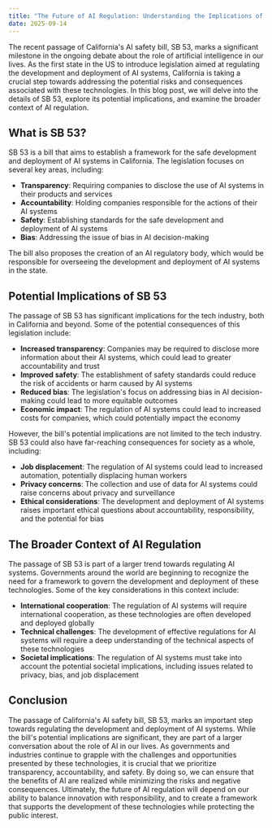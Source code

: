 ```yaml
---
title: "The Future of AI Regulation: Understanding the Implications of California's SB 53"
date: 2025-09-14
---
```


The recent passage of California's AI safety bill, SB 53, marks a significant milestone in the ongoing debate about the role of artificial intelligence in our lives. As the first state in the US to introduce legislation aimed at regulating the development and deployment of AI systems, California is taking a crucial step towards addressing the potential risks and consequences associated with these technologies. In this blog post, we will delve into the details of SB 53, explore its potential implications, and examine the broader context of AI regulation.

## What is SB 53?
SB 53 is a bill that aims to establish a framework for the safe development and deployment of AI systems in California. The legislation focuses on several key areas, including:
* **Transparency**: Requiring companies to disclose the use of AI systems in their products and services
* **Accountability**: Holding companies responsible for the actions of their AI systems
* **Safety**: Establishing standards for the safe development and deployment of AI systems
* **Bias**: Addressing the issue of bias in AI decision-making

The bill also proposes the creation of an AI regulatory body, which would be responsible for overseeing the development and deployment of AI systems in the state.

## Potential Implications of SB 53
The passage of SB 53 has significant implications for the tech industry, both in California and beyond. Some of the potential consequences of this legislation include:
* **Increased transparency**: Companies may be required to disclose more information about their AI systems, which could lead to greater accountability and trust
* **Improved safety**: The establishment of safety standards could reduce the risk of accidents or harm caused by AI systems
* **Reduced bias**: The legislation's focus on addressing bias in AI decision-making could lead to more equitable outcomes
* **Economic impact**: The regulation of AI systems could lead to increased costs for companies, which could potentially impact the economy

However, the bill's potential implications are not limited to the tech industry. SB 53 could also have far-reaching consequences for society as a whole, including:
* **Job displacement**: The regulation of AI systems could lead to increased automation, potentially displacing human workers
* **Privacy concerns**: The collection and use of data for AI systems could raise concerns about privacy and surveillance
* **Ethical considerations**: The development and deployment of AI systems raises important ethical questions about accountability, responsibility, and the potential for bias

## The Broader Context of AI Regulation
The passage of SB 53 is part of a larger trend towards regulating AI systems. Governments around the world are beginning to recognize the need for a framework to govern the development and deployment of these technologies. Some of the key considerations in this context include:
* **International cooperation**: The regulation of AI systems will require international cooperation, as these technologies are often developed and deployed globally
* **Technical challenges**: The development of effective regulations for AI systems will require a deep understanding of the technical aspects of these technologies
* **Societal implications**: The regulation of AI systems must take into account the potential societal implications, including issues related to privacy, bias, and job displacement

## Conclusion
The passage of California's AI safety bill, SB 53, marks an important step towards regulating the development and deployment of AI systems. While the bill's potential implications are significant, they are part of a larger conversation about the role of AI in our lives. As governments and industries continue to grapple with the challenges and opportunities presented by these technologies, it is crucial that we prioritize transparency, accountability, and safety. By doing so, we can ensure that the benefits of AI are realized while minimizing the risks and negative consequences. Ultimately, the future of AI regulation will depend on our ability to balance innovation with responsibility, and to create a framework that supports the development of these technologies while protecting the public interest.
